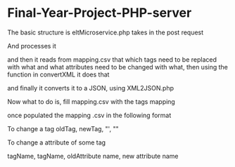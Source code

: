 # Final-Year-Project-PHP-server
 The basic structure is eltMicroservice.php takes in the post request

 And processes it

 and then it reads from mapping.csv that which tags need to be replaced with what and what attributes need to be changed with what, then using the function in convertXML it does that

 and finally it converts it to a JSON, using XML2JSON.php

 Now what to do is, fill mapping.csv with the tags mapping



 once populated the mapping .csv in the following format

 To change a tag
 oldTag, newTag, "', ""

 To change a attribute of some tag

 tagName, tagName, oldAttribute name, new attribute name
